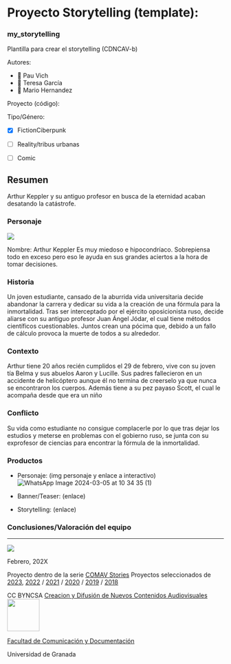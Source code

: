 
# Proyecto Storytelling (template): 
### my_storytelling
Plantilla para crear el storytelling (CDNCAV-b)

Autores:  
<!---
Incluir lista de personas del grupo 
Se puede añadir enlace a página personal de github o lo que se quiera...(optativo)
-->

- :man: Pau Vich
- :woman: Teresa García
- :man: Mario Hernandez 


Proyecto (código): 

Tipo/Género:  
- [x] FictionCiberpunk  
- [ ] Reality/tribus urbanas  
- [ ] Comic



## Resumen
Arthur Keppler y su antiguo profesor en busca de la eternidad acaban desatando la catástrofe.

### Personaje

![](img-nobody.png)

Nombre: Arthur Keppler
Es muy miedoso e hipocondríaco. Sobrepiensa todo en exceso pero eso le ayuda en sus grandes aciertos a la hora de tomar decisiones.

### Historia
Un joven estudiante, cansado de la aburrida vida universitaria decide abandonar la carrera y dedicar su vida a la creación de una fórmula para la inmortalidad. Tras ser interceptado por el ejército oposicionista ruso, decide aliarse con su antiguo profesor Juan Ángel Jódar, el cual tiene métodos científicos cuestionables. Juntos crean una pócima que, debido a un fallo de cálculo provoca la muerte de todos a su alrededor.

### Contexto
Arthur tiene 20 años recién cumplidos el 29 de febrero, vive con su joven tía Belma y sus abuelos
Aaron y Lucille. Sus padres fallecieron en un accidente de helicóptero aunque él no termina de creerselo ya que nunca se encontraron los cuerpos. Además tiene a su pez payaso Scott, el cual le acompaña desde que era un niño

### Conflicto 
 Su vida como estudiante no consigue complacerle por lo que tras dejar los estudios y meterse en problemas con el gobierno ruso, se junta con su exprofesor de ciencias para encontrar la fórmula de la inmortalidad.


### Productos

- Personaje: (img personaje y enlace a interactivo) 
![WhatsApp Image 2024-03-05 at 10 34 35 (1)](https://github.com/pauvich2/arthur-keppler/assets/163114157/ced7b28d-249e-4c45-a2a9-03e7d2dc16d5)


- Banner/Teaser:  (enlace) 


- Storytelling: (enlace) 




### Conclusiones/Valoración del equipo

------
![](https://upload.wikimedia.org/wikipedia/commons/thumb/6/62/CC-BY-SA-Andere_Wikis_%28v%29.svg/200px-CC-BY-SA-Andere_Wikis_%28v%29.svg.png)




<!---
Lista completa de emojis de markDown - https://gist.github.com/rxaviers/7360908) 
-->



Febrero, 202X

Proyecto dentro de la serie [COMAV Stories](https://github.com/mgea/storytelling/blob/master/What_is_a_digital_storytelling.md) 
Proyectos seleccionados de [2023](https://github.com/mgea/storytelling/tree/master/2023), [2022](https://github.com/mgea/storytelling/blob/master/2022/readme.md) / [2021](https://github.com/mgea/storytelling/blob/master/2021/readme.md) / [2020](https://github.com/mgea/storytelling/blob/master/2020/readme.md)  / 
[2019](https://github.com/mgea/storytelling/blob/master/2019/readme.md) / [2018](https://github.com/mgea/storytelling/blob/master/2018/readme.md) 

CC BYNCSA  [Creacion y Difusión de Nuevos Contenidos Audiovisuales](http://utopolis.ugr.es/medialab)
<img src="https://mirrors.creativecommons.org/presskit/buttons/88x31/png/by-nc-sa.png"  width="75" > 

[Facultad de Comunicación y Documentación](http://fcd.ugr.es)

Universidad de Granada
